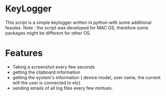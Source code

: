 # KeyLogger 
This script is a simple keylogger written in python with some additional feautes.
Note : the script was developed for MAC OS, therefore some packages might be different for other OS.
# Features
 - Taking a screenshot every few seconds
 - getting the clipboard information
 - getting the system's information ( device model, user name, the current wifi the user is connected to etc)
 - sending emails of all log files every few mintues. 
